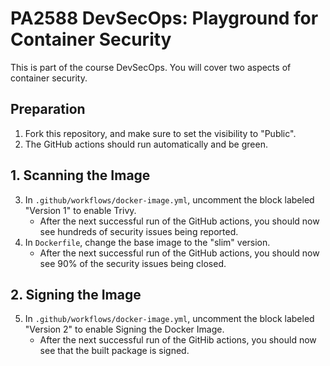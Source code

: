 # PA2588 DevSecOps: Playground for Container Security

This is part of the course DevSecOps.
You will cover two aspects of container security.

## Preparation

  1. Fork this repository, and make sure to set the visibility to "Public".
  2. The GitHub actions should run automatically and be green.

## 1. Scanning the Image

  3. In `.github/workflows/docker-image.yml`, uncomment the block labeled "Version 1" to enable Trivy.
     * After the next successful run of the GitHub actions, you should now see hundreds of security issues being reported.
  4. In `Dockerfile`, change the base image to the "slim" version.
     * After the next successful run of the GitHub actions, you should now see 90% of the security issues being closed.

## 2. Signing the Image

  5. In `.github/workflows/docker-image.yml`, uncomment the block labeled "Version 2" to enable Signing the Docker Image.
     * After the next successful run of the GitHib actions, you should now see that the built package is signed.
